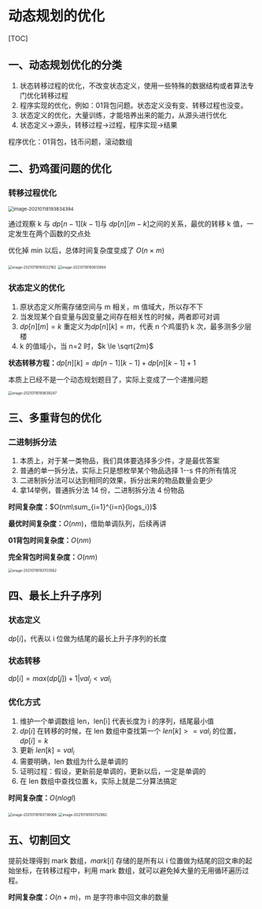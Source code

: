 

# 动态规划的优化

[TOC]

## 一、动态规划优化的分类

1. 状态转移过程的优化，不改变状态定义，使用一些特殊的数据结构或者算法专门优化转移过程
2. 程序实现的优化，例如：01背包问题。状态定义没有变、转移过程也没变。
3. 状态定义的优化，大量训练，才能培养出来的能力，从源头进行优化
4. 状态定义->源头，转移过程->过程，程序实现->结果



程序优化：01背包，钱币问题，滚动数组



## 二、扔鸡蛋问题的优化

### 转移过程优化

<img src="https://gitee.com/long_kejie/image/raw/master/image-20210118193834394.png" alt="image-20210118193834394" style="zoom: 67%;" />

通过观察 k 与 $dp[n-1][k-1]$与 $dp[n][m-k]$之间的关系，最优的转移 k 值，一定发生在两个函数的交点处

优化掉 min 以后，总体时间复杂度变成了 $O(n \times m)$

<img src="https://gitee.com/long_kejie/image/raw/master/image-20210118193522162.png" alt="image-20210118193522162" style="zoom:50%;" />

<img src="https://gitee.com/long_kejie/image/raw/master/image-20210118193612684.png" alt="image-20210118193612684" style="zoom:50%;" />



### 状态定义的优化

1. 原状态定义所需存储空间与 m 相关，m 值域大，所以存不下
2. 当发现某个自变量与因变量之间存在相关性的时候，两者即可对调
3. $dp[n][m]=k$ 重定义为$dp[n][k]=m$，代表 n 个鸡蛋扔 k 次，最多测多少层楼
4. k 的值域小，当 n=2 时，$k \le \sqrt{2m}$ 



**状态转移方程：**$dp[n][k] = dp[n-1][k-1]+dp[n][k-1] + 1$

本质上已经不是一个动态规划题目了，实际上变成了一个递推问题

<img src="https://gitee.com/long_kejie/image/raw/master/image-20210118193639247.png" alt="image-20210118193639247" style="zoom:50%;" />



## 三、多重背包的优化

### 二进制拆分法

1. 本质上，对于某一类物品，我们具体要选择多少件，才是最优答案
2. 普通的单一拆分法，实际上只是想枚举某个物品选择 1--s 件的所有情况
3. 二进制拆分法可以达到相同的效果，拆分出来的物品数量会更少
4. 拿14举例，普通拆分法 14 份，二进制拆分法 4 份物品



**时间复杂度：**$O(nm\sum_{i=1}^{i=n}{logs_i})$

**最优时间复杂度：**$O(nm)$，借助单调队列，后续再讲

**01背包时间复杂度：**$O(nm)$

**完全背包时间复杂度：**$O(nm)$

<img src="https://gitee.com/long_kejie/image/raw/master/image-20210118193703582.png" alt="image-20210118193703582" style="zoom:50%;" />

## 四、最长上升子序列

### 状态定义

$dp[i]$，代表以 i 位做为结尾的最长上升子序列的长度



### 状态转移

$dp[i] = max(dp[j]) + 1 | val_j < val_i$



### 优化方式

1. 维护一个单调数组 len，len[i] 代表长度为 i 的序列，结尾最小值
2. $dp[i]$ 在转移的时候，在 len 数组中查找第一个 $len[k]>=val_i$ 的位置，$dp[i] = k$
3. 更新 $len[k] = val_i$
4. 需要明确，len 数组为什么是单调的
5. 证明过程：假设，更新前是单调的，更新以后，一定是单调的
6. 在 len 数组中查找位置 k，实际上就是二分算法搞定



**时间复杂度：**$O(nlogl)$

<img src="https://gitee.com/long_kejie/image/raw/master/image-20210118193736066.png" alt="image-20210118193736066" style="zoom:50%;" />

<img src="https://gitee.com/long_kejie/image/raw/master/image-20210118193752982.png" alt="image-20210118193752982" style="zoom:50%;" />

## 五、切割回文

提前处理得到 mark 数组，$mark[i]$ 存储的是所有以 i 位置做为结尾的回文串的起始坐标，在转移过程中，利用 mark 数组，就可以避免掉大量的无用循环遍历过程。



**时间复杂度：**$O(n+m)$，m 是字符串中回文串的数量